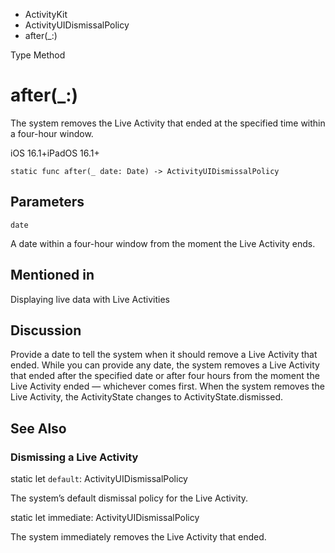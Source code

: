 

- ActivityKit
- ActivityUIDismissalPolicy
-  after(\_:) 

Type Method

# after(\_:)

The system removes the Live Activity that ended at the specified time within a four-hour window.

iOS 16.1+iPadOS 16.1+

``` source
static func after(_ date: Date) -> ActivityUIDismissalPolicy
```

## Parameters 

`date`  

A date within a four-hour window from the moment the Live Activity ends.

## Mentioned in 

Displaying live data with Live Activities

## Discussion

Provide a date to tell the system when it should remove a Live Activity that ended. While you can provide any date, the system removes a Live Activity that ended after the specified date or after four hours from the moment the Live Activity ended — whichever comes first. When the system removes the Live Activity, the ActivityState changes to ActivityState.dismissed.

## See Also

### Dismissing a Live Activity

static let `default`: ActivityUIDismissalPolicy

The system’s default dismissal policy for the Live Activity.

static let immediate: ActivityUIDismissalPolicy

The system immediately removes the Live Activity that ended.

